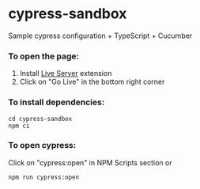# cypress-sandbox

Sample cypress configuration + TypeScript + Cucumber

### To open the page:

1. Install [Live Server](https://marketplace.visualstudio.com/items?itemName=ritwickdey.LiveServer&fbclid=IwAR1_rCxaLi-pmw_zRjG98qEpm3Su-e_UZd8k8wIuEMNR7YNqMIluwEPozhs) extension
2. Click on "Go Live" in the bottom right corner

### To install dependencies:

```
cd cypress-sandbox
npm ci
```

### To open cypress:

Click on "cypress:open" in NPM Scripts section or

```
npm run cypress:open
```
